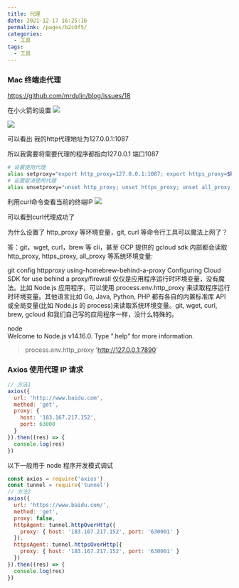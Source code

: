 ```yaml
---
title: 代理
date: 2021-12-17 16:25:16
permalink: /pages/b2c0f5/
categories:
  - 工具
tags:
  - 工具
---
```

### Mac 终端走代理
https://github.com/mrdulin/blog/issues/18

在小火箭的设置
![](https://raw.gitmirror.com/GanChuanYin/picture/main/blog/20211217163236.png)

![](https://raw.gitmirror.com/GanChuanYin/picture/main/blog/20211217163211.png)

可以看出
我的http代理地址为127.0.0.1:1087

所以我需要将需要代理的程序都指向127.0.0.1 端口1087

```sh
# 设置使用代理
alias setproxy="export http_proxy=127.0.0.1:1087; export https_proxy=$http_proxy; echo 'Set proxy successfully'"
# 设置取消使用代理
alias unsetproxy="unset http_proxy; unset https_proxy; unset all_proxy; echo 'Unset proxy successfully'"
```

利用curl命令查看当前的终端IP
![](https://raw.gitmirror.com/GanChuanYin/picture/main/blog/20211217163430.png)

可以看到curl代理成功了

为什么设置了 http_proxy 等环境变量，git, curl 等命令行工具可以魔法上网了？

答：git，wget, curl，brew 等 cli，甚至 GCP 提供的 gcloud sdk 内部都会读取 http_proxy, https_proxy, all_proxy 等系统环境变量:

git config httpproxy
using-homebrew-behind-a-proxy
Configuring Cloud SDK for use behind a proxy/firewall
仅仅是应用程序运行时环境变量，没有魔法。比如 Node.js 应用程序，可以使用 process.env.http_proxy 来读取程序运行时环境变量。其他语言比如 Go, Java, Python, PHP 都有各自的内置标准库 API 或全局变量(比如 Node.js 的 process)来读取系统环境变量。git, wget, curl, brew, gcloud 和我们自己写的应用程序一样，没什么特殊的。

node  
Welcome to Node.js v14.16.0.
Type ".help" for more information.

> process.env.http_proxy
> 'http://127.0.0.1:7890'

### Axios 使用代理 IP 请求

```js
// 方法1
axios({
  url: 'http://www.baidu.com',
  method: 'get',
  proxy: {
    host: '183.167.217.152',
    port: 63000
  }
}).then((res) => {
  console.log(res)
})
```

以下一般用于 node 程序开发模式调试

```js
const axios = require('axios')
const tunnel = require('tunnel')
// 方法2
axios({
  url: 'https://www.baidu.com/',
  method: 'get',
  proxy: false,
  httpAgent: tunnel.httpOverHttp({
    proxy: { host: '183.167.217.152', port: '630001' }
  }),
  httpsAgent: tunnel.httpsOverHttp({
    proxy: { host: '183.167.217.152', port: '630001' }
  })
}).then((res) => {
  console.log(res)
})
```
